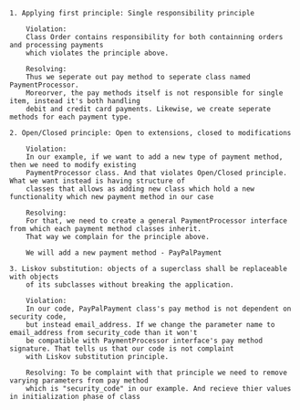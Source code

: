     1. Applying first principle: Single responsibility principle
        
        Violation:
        Class Order contains responsibility for both containning orders and processing payments 
        which violates the principle above. 
        
        Resolving:
        Thus we seperate out pay method to seperate class named PaymentProcessor. 
        Moreorver, the pay methods itself is not responsible for single item, instead it's both handling
        debit and credit card payments. Likewise, we create seperate methods for each payment type.
    
    2. Open/Closed principle: Open to extensions, closed to modifications

        Violation:
        In our example, if we want to add a new type of payment method, then we need to modify existing
        PaymentProcessor class. And that violates Open/Closed principle. What we want instead is having structure of 
        classes that allows as adding new class which hold a new functionality which new payment method in our case

        Resolving:
        For that, we need to create a general PaymentProcessor interface from which each payment method classes inherit.
        That way we complain for the principle above. 

        We will add a new payment method - PayPalPayment
    
    3. Liskov substitution: objects of a superclass shall be replaceable with objects 
        of its subclasses without breaking the application.
    
        Violation: 
        In our code, PayPalPayment class's pay method is not dependent on security code,
        but instead email_address. If we change the parameter name to email_address from security_code than it won't 
        be compatible with PaymentProcessor interface's pay method signature. That tells us that our code is not complaint
        with Liskov substitution principle.

        Resolving: To be complaint with that principle we need to remove varying parameters from pay method
        which is "security_code" in our example. And recieve thier values in initialization phase of class
